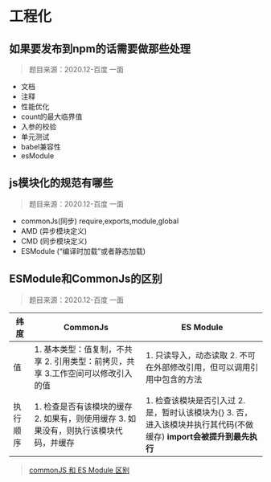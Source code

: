 # 工程化

## 如果要发布到npm的话需要做那些处理

> 题目来源：2020.12-百度 一面

- 文档
- 注释
- 性能优化
- count的最大临界值
- 入参的校验
- 单元测试
- babel兼容性
- esModule

## js模块化的规范有哪些

> 题目来源：2020.12-百度 一面

- commonJs(同步) require,exports,module,global
- AMD (异步模块定义)
- CMD (同步模块定义)
- ESModule (“编译时加载”或者静态加载)

## ESModule和CommonJs的区别

> 题目来源：2020.12-百度 一面

纬度 | CommonJs | ES Module
-- | -- | --
值 | 1. 基本类型：值复制，不共享 2. 引用类型：前拷贝，共享 3.工作空间可以修改引入的值 | 1. 只读导入，动态读取 2. 不可在外部修改引用，但可以调用引用中包含的方法
执行顺序| 1. 检查是否有该模块的缓存 2. 如果有，则使用缓存 3. 如果没有，则执行该模块代码，并缓存 | 1. 检查该模块是否引入过 2. 是，暂时认该模块为{} 3. 否，进入该模块并执行其代码(不做缓存) **import会被提升到最先执行**

> [commonJS 和 ES Module 区别](https://zhuanlan.zhihu.com/p/161015809)
